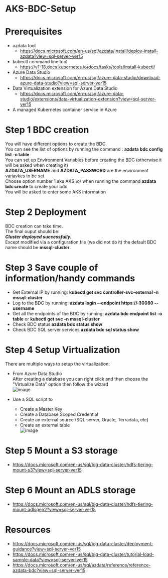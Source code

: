 # AKS-BDC-Setup

# Prerequisites
* azdata tool
  * https://docs.microsoft.com/en-us/sql/azdata/install/deploy-install-azdata?view=sql-server-ver15
* kubectl command line tool
  * https://v1-18.docs.kubernetes.io/docs/tasks/tools/install-kubectl/
* Azure Data Studio
  * https://docs.microsoft.com/en-us/sql/azure-data-studio/download-azure-data-studio?view=sql-server-ver15
* Data Virtualization extension for Azure Data Studio
  * https://docs.microsoft.com/en-us/sql/azure-data-studio/extensions/data-virtualization-extension?view=sql-server-ver15
* A managed Kubernetes container service in Azure

# Step 1 BDC creation

You will have different options to create the BDC.
<br> You can see the list of options by running the command : **azdata bdc config list -o table**
<br> You can set up Environment Variables before creating the BDC (otherwise it will be asked when creating it)
<br> **AZDATA_USERNAME** and **AZDATA_PASSWORD** are the environment variavkes to be set
<br> Choose option number 1 aka AKS \o/ when running the command **azdata bdc create** to create your bdc
<br> You will be asked to enter some AKS information

# Step 2 Deployment
BDC creation can take time.
<br> The final ouput should be:
<br>_**Cluster deployed successfully.**_
<br> Except modified via a configuration file (we did not do it) the default BDC name should be **mssql-cluster**.

# Step 3 Save couple of information/handy commands
* Get External IP by running: **kubectl get svc controller-svc-external -n mssql-cluster**
* Log to the BDC by running: **azdata login --endpoint https://<ip-address-of-controller-svc-external>:30080 --username <user-name>**
* Get all the endpoints of the BDC by running: **azdata bdc endpoint list -o table** or **kubectl get svc -n mssql-cluster**
* Check BDC status **azdata bdc status show**
* Check BDC SQL server services **azdata bdc sql status show**
 
# Step 4 Setup Virtualization
 There are multiple ways to setup the virtualization:
 * From Azure Data Studio
 <br> After creating a database you can right click and then choose the "Virtualize Data" option then follow the wizard
 <br>![image](https://user-images.githubusercontent.com/49620357/122288734-efab7a00-cebf-11eb-899d-1601f8d3a0af.png)
 
 * Use a SQL script to
   * Create a Master Key
   * Create a Database Scoped Credential
   * Create an external source (SQL server, Oracle, Terradata, etc)
   * Create an external table
 <br>![image](https://user-images.githubusercontent.com/49620357/122289904-38affe00-cec1-11eb-959b-a330f7db3ab1.png)
 
 # Step 5 Mount a S3 storage
  * https://docs.microsoft.com/en-us/sql/big-data-cluster/hdfs-tiering-mount-s3?view=sql-server-ver15
 
 # Step 6 Mount an ADLS storage
  * https://docs.microsoft.com/en-us/sql/big-data-cluster/hdfs-tiering-mount-adlsgen2?view=sql-server-ver15
 
 
# Resources
* https://docs.microsoft.com/en-us/sql/big-data-cluster/deployment-guidance?view=sql-server-ver15
* https://docs.microsoft.com/en-us/sql/big-data-cluster/tutorial-load-sample-data?view=sql-server-ver15
* https://docs.microsoft.com/en-us/sql/azdata/reference/reference-azdata-bdc?view=sql-server-ver15
 
